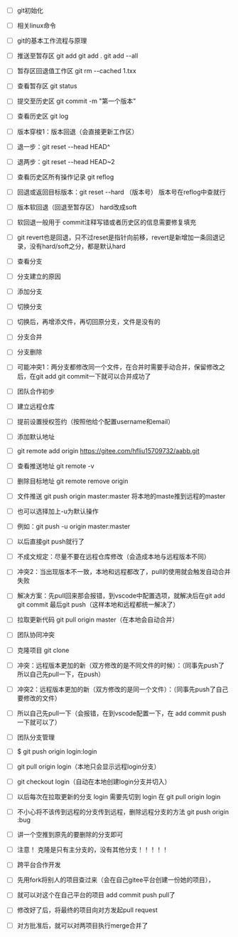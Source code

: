 - [ ] git初始化
- [ ] 相关linux命令



- [ ] git的基本工作流程与原理



- [ ] 推送至暂存区 git add  git add .  git add --all 

- [ ] 暂存区回退值工作区 git rm --cached 1.txx

- [ ] 查看暂存区 git status

  

- [ ] 提交至历史区 git commit -m "第一个版本"

- [ ] 查看历史区 git log

  

- [ ] 版本穿梭1：版本回退（会直接更新工作区）

- [ ] 退一步：git reset --head HEAD^

- [ ] 退两步：git reset --head HEAD~2

- [ ] 查看历史区所有操作记录 git reflog

- [ ] 回退或返回目标版本：git reset --hard （版本号） 版本号在reflog中查就行

  

- [ ] 版本软回退（回退至暂存区） hard改成soft

- [ ] 软回退一般用于 commit注释写错或者历史区的信息需要修复填充

- [ ] git revert也是回退，只不过reset是指针向前移，revert是新增加一条回退记录，没有hard/soft之分，都是默认hard



- [ ] 查看分支
- [ ] 分支建立的原因
- [ ] 添加分支
- [ ] 切换分支
- [ ] 切换后，再增添文件，再切回原分支，文件是没有的
- [ ] 分支合并
- [ ] 分支删除





- [ ] 可能冲突1：两分支都修改同一个文件，在合并时需要手动合并，保留修改之后，在git add git commit一下就可以合并成功了



- [ ] 团队合作初步
- [ ]    建立远程仓库
- [ ] 提前设置授权签约（按照他给个配置username和email）
- [ ] 添加默认地址   
- [ ] git remote add origin https://gitee.com/hfliu15709732/aabb.git
- [ ] 查看推送地址  git remote -v
- [ ] 删除目标地址  git remote remove origin 
- [ ] 文件推送 git push origin master:master 将本地的maste推到远程的master
- [ ] 也可以选择加上-u为默认操作
- [ ] 例如：git push -u origin master:master 
- [ ] 以后直接git push就行了
- [ ] 不成文规定：尽量不要在远程仓库修改（会造成本地与远程版本不同）
- [ ] 冲突2：当出现版本不一致，本地和远程都改了，pull的使用就会触发自动合并失败
- [ ] 解决方案：先pull回来那会报错，到vscode中配置选项，就解决后在git add git commit 最后git push（这样本地和远程都统一解决了）
- [ ] 拉取更新代码 git pull origin master（在本地会自动合并）





- [ ] 团队协同冲突
- [ ] 克隆项目 git clone
- [ ] 冲突：远程版本更加的新（双方修改的是不同文件的时候）：（同事先push了 所以自己先pull一下，在push）
- [ ] 冲突2：远程版本更加的新（双方修改的是同一个文件）：（同事先push了自己要修改的文件）
- [ ]  所以自己先pull一下（会报错，在到vscode配置一下，在 add   commit   push一下就可以了）





- [ ] 团队分支管理
- [ ] $ git push origin login:login
- [ ] git pull origin login（本地只会显示远程login分支）
- [ ] git checkout login（自动在本地创建login分支并切入）
- [ ] 以后每次在拉取更新的分支 login 需要先切到 login 在 git pull origin login



- [ ] 不小心将不该传到远程的分支传到远程，删除远程分支的方法  git push origin   :bug
- [ ] 讲一个空推到原先的要删除的分支即可
- [ ] 注意！ 克隆是只有主分支的，没有其他分支！！！！！



- [ ] 跨平台合作开发
- [ ] 先用fork将别人的项目查过来（会在自己gitee平台创建一份她的项目），
- [ ] 就可以对这个在自己平台的项目 add commit push pull了
- [ ] 修改好了后，将最终的项目向对方发起pull request
- [ ] 对方批准后，就可以对两项目执行merge合并了